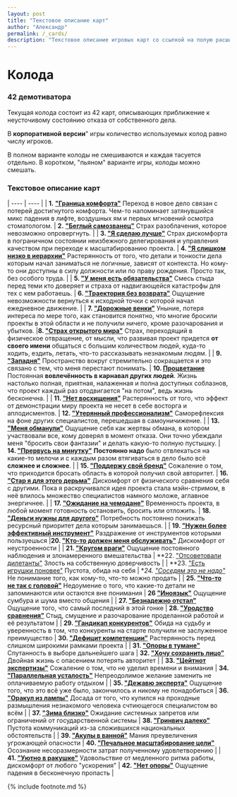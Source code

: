```yaml
---
layout: post
title: "Текстовое описание карт"
author: "Александр"
permalink: /_cards/
description: "Текстовое описание игровых карт со ссылкой на полую расшифровку демотивирующих состояний" 
---
```


# Колода

### 42 демотиватора

Текущая колода состоит из 42 карт, описывающих приближение к неусточивому состоянию отказа от собственного дела.  

В **корпоративной версии**" игры количество используемых колод равно числу игроков.

В полном варианте колоды не смешиваются и каждая тасуется отдельно. В коротком, "пьяном" варианте игры, колоды можно смешать. 

### Текстовое описание карт

| ---- | ---- |
| **1.** **["Граница комфорта"](/ComfortLimitReached/)** Переход в новое дело связан с потерей достигнутого комфорта. Чем-то напоминает затянувшийся микс падения в лифте, воздушных ям и первых мгновений осмотра стоматологом. | **2.** **["Беглый самозванец"](/UnmaskingTheImpostor/)** Страх разоблачения, которое невозможно опровергнуть. |
| **3. ["Я сделаю лучше"](/IDoBetter/)** Страх дискомфорта в пограничном состоянии неизбежного делегирования и управления качеством при переходе к масштабированию проекта. | **4. ["Я слишком низко в иерархии"](/Hierarchy/)** Растерянность от того, что детали и тонкости дела которым начал заниматься не логичные, зависят от контекста. Но кому-то они доступны в силу должности или по праву рождения. Просто так, без особого труда. |
| **5. ["У меня есть обязательства"](/Obligation/)** Смесь стыда перед теми кто доверяет и страха от надвигающейся катастрофы для тех с кем работаешь. | **6. ["Траектория без возврата"](/WithoutReturn/)** Ощущение невозможности вернуться к исходной точки с которой начал ежедневное движение. |
| **7. ["Дорожные венки"](/WreathsOnPillars/)** Уныние, потеря интереса по мере того, как становится понятно, что многие бросили проекты в этой области и не получили ничего, кроме разочарования и убытков. |**8. ["Страх открытого мира"](/Agoraphobia/)** Страх, переходящий в физическое отвращение, от мысли, что развивая проект придется **от своего имени** общаться с большим количеством людей, куда-то ходить, ездить, летать, что-то рассказывать незнакомым людям. |
| **9. ["Западня"](/Claustrophobia/)** Пространство вокруг стремительно сокращается и это связано с тем, что меня перестают понимать. | **10. [Процветание](/Prosperity/)** Постоянная **вовлечённость в карнавал других людей**. Жизнь настолько полная, приятная, налаженная и полна доступных соблазнов, что проект каждый раз отодвигается "на потом", ведь жизнь бесконечна. |
| **11. ["Нет восхищения"](/NoApplause/)** Растерянность от того, что эффект от демонстрации миру проекта не несет в себе восторга и аплодисментов. | **12. ["Утерянный профессионализм"](/DoubtAboutProfessionalism/)** Саморефлексия на фоне других специалистов, перешедшая в самоуничижение. |
| **13. ["Меня обманули"](/Hype/)** Ощущение себя как жертвы обмана, в котором участвовали все, кому доверял в момент отказа. Они точно убеждали меня "бросить свои фантазии" и делать какую-то полную пустышку. | **14. ["Прервусь на минутку"](/Intermit/)** **Постоянно надо** было отвлекаться на какие-то мелочи и с каждым разом втягиваться в дело было всё **сложнее и сложнее**. |
| **15. ["Поддержу свой бренд"](/SupportMyBrand/)** Сожаление о том, что приходится бросать область в которой получил свой авторитет. | **16. ["Стар я для этого дерьма"](/ChairDays/)** Дискомфорт от физического сравнения себя с другими. Пока я раскручивался идея проекта стала мэйн-стримом, в неё влилось множество специалистов намного моложе, аглавное энергичнее. |
| **17. ["Ожидание на чемодане"](/WaitingForAnInvite/)** Временность проекта, в любой момент готовность  остановить, бросить или отложить. | **18. ["Деньги нужны для другого"](/NotAPriority/)** Потребность постоянно понижать ресурсный приоритет дела которым занимаешься. |
| **19. ["Нужен более эффективный инструмент"](/OtherTool/)** Раздражение от инструментов которыми пользуешься |**20. ["Кто-то должен меня обслуживать"](/NeedAServant/)** Дискомфорт от неустроенности | 
| **21. ["Кругом враги"](/EnemiesAllAround/)** Ощущение постоянного наблюдения и злонамеренного вмешательства | **22. ["Отсоветовали дилетанты"](/AmateurTips/) Злость на собственную доверчивость |
| **23. ["Есть игрушки поновее"](/NewToys/) Пустота, обида на себя | **24. ["Соседям это не надо"](/NoLocalMarket/)* Не понимание того, как кому-то, что-то можно продать |
| **25. ["Что-то не так с головой"](/ImaginaryDementia/)** Недоумение о того, что какие-то детали не запоминаются или остаются вне понимания | **26 ["Иноязык"](/AnotherLanguage/)** Ощущение сумбура и шума вместо общения |
| **27. ["Безнадежно отстал"](/BehindInTheRace/)** Ощущение того, что самый последний в этой гонке | **28. ["Уродство сравнения"](/OthersHaveItBetter/)** Стыд, смущение и разочарование проделанной работой и её результатом |
| **29. ["Гандикап конкурентов"](/Handicap)** Обида на судьбу и уверенность в том, что конкуренты на старте получили не заслуженное преимущество | **30. ["Дефицит компетенции"](/CompetenceDeficit/)** Растерянность перед слишком широкими рамками проекта |
| **31. ["Опоры в тумане"](/OutOfFocus/)** Спутанность в выборе дальнейшего шага | **32. ["Хочу сохранить лицо"](/DontLoseFace/)** Двойная жизнь с опасением потерять авторитет |
| **33. ["Цейтнот экспертизы"](/DidNotHaveEnoughTime/)** Сожаление о том, что не уделил времени и внимания | **34. ["Параллельная усталость"](/CumulativeFatigue/)** Непреодолимое желание заменить не оплачиваемую работу отдыхом |
| **35. ["Дежавю эксперта"](/EverythingWas/)** Ощущение того, что это всё уже было, закончилось и никому не понадобиться | **36. ["Оракул из лампы"](/UninvitedExpert/)** Досада от того, что купился на проходные размышления незнакомого человека счтиющегося специалистом во всём |
| **37. ["Зима близко"](/SignsOfTrouble/)** Ожидание системных запретов или ограничений от государственной системы | **38. ["Гринвич далеко"](/OffTheField/)** Пустота коммуникаций из-за сложившихся национальных обстоятельств | 
| **39. ["Акулы в ванной"](/ImaginaryHazards/)** Мания преувеличения угрожающей опасности | **40. ["Печальное масштабирование цели"](/ExchangeOfNothingForNothing/)** Осознание несоразмерности затрат полученному удовлетворению |
| **41. ["Уютно в ракушке"](/SnailHouse/)** Удовольствие от медленного ритма работы, дискомфорт от любого "ускорения" | **42. ["Нет опоры"](/Limbo/)** Ощущение падения в бесконечную пропасть |

{% include footnote.md %} 
